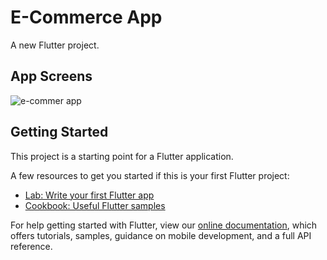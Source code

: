 # E-Commerce App

A new Flutter project.

## App Screens
![e-commer app](https://user-images.githubusercontent.com/90062803/181310779-40bbc8db-c7ec-4efe-803f-0f1477b8b13a.png)


## Getting Started

This project is a starting point for a Flutter application.

A few resources to get you started if this is your first Flutter project:

- [Lab: Write your first Flutter app](https://flutter.dev/docs/get-started/codelab)
- [Cookbook: Useful Flutter samples](https://flutter.dev/docs/cookbook)

For help getting started with Flutter, view our
[online documentation](https://flutter.dev/docs), which offers tutorials,
samples, guidance on mobile development, and a full API reference.

